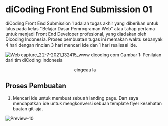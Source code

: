 # diCoding Front End Submission 01

diCoding Front End Submission 1 adalah tugas akhir yang diberikan untuk lulus pada kelas "Belajar Dasar Pemrograman Web" atau tahap pertama untuk menjadi Front End Developer profesional, yang diadakan oleh Dicoding Indonesia. Proses pembuatan tugas ini memakan waktu sebanyak 4 hari dengan rincian 3 hari mencari ide dan 1 hari realisasi ide.

![Web capture_22-7-2021_132415_www dicoding com](https://user-images.githubusercontent.com/56010150/126597818-0f7dcb53-c114-4113-b6c1-055960f7efd4.jpeg)
Gambar 1: Penilaian dari tim diCoding Indonesia

<p align="center">cingcau la</p>

## Proses Pembuatan

1. Mencari ide untuk membuat sebuah landing page. Dan saya mendapatkan ide untuk mengkonversi sebuah template flyer kesehatan buatan git-aja.

![Preview-10](https://user-images.githubusercontent.com/56010150/126635954-3a3fb458-1ae4-4569-add6-2a678aacbf5c.jpg)



